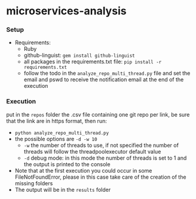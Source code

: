 # microservices-analysis

### Setup
- Requirements:
	- Ruby
	- github-linguist: ```gem install github-linguist```
    - all packages in the requirements.txt file: ```pip install -r requirements.txt```
    - follow the todo in the ```analyze_repo_multi_thread.py``` file and set the email and pswd to receive the notification email at the end of the execution

### Execution
put in the  ```repos``` folder the .csv file containing one git repo per link, be sure that the link are in https format, then run:
- ```python analyze_repo_multi_thread.py```
- the possible options are ```-d -w 10```
	- ```-w``` the number of threads to use, if not specified the number of threads will follow the threadpoolexecutor default value
    - ```-d``` debug mode: in this mode the number of threads is set to 1 and the output is printed to the console
- Note that at the first execution you could occur in some FileNotFoundError, please in this case take care of the creation of the missing folders
- The output will be in the ```results``` folder